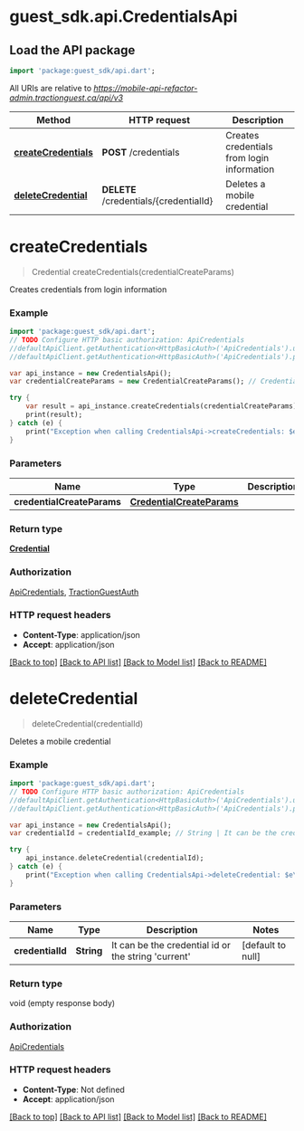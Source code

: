 # guest_sdk.api.CredentialsApi

## Load the API package
```dart
import 'package:guest_sdk/api.dart';
```

All URIs are relative to *https://mobile-api-refactor-admin.tractionguest.ca/api/v3*

Method | HTTP request | Description
------------- | ------------- | -------------
[**createCredentials**](CredentialsApi.md#createCredentials) | **POST** /credentials | Creates credentials from login information
[**deleteCredential**](CredentialsApi.md#deleteCredential) | **DELETE** /credentials/{credentialId} | Deletes a mobile credential


# **createCredentials**
> Credential createCredentials(credentialCreateParams)

Creates credentials from login information

### Example 
```dart
import 'package:guest_sdk/api.dart';
// TODO Configure HTTP basic authorization: ApiCredentials
//defaultApiClient.getAuthentication<HttpBasicAuth>('ApiCredentials').username = 'YOUR_USERNAME'
//defaultApiClient.getAuthentication<HttpBasicAuth>('ApiCredentials').password = 'YOUR_PASSWORD';

var api_instance = new CredentialsApi();
var credentialCreateParams = new CredentialCreateParams(); // CredentialCreateParams | 

try { 
    var result = api_instance.createCredentials(credentialCreateParams);
    print(result);
} catch (e) {
    print("Exception when calling CredentialsApi->createCredentials: $e\n");
}
```

### Parameters

Name | Type | Description  | Notes
------------- | ------------- | ------------- | -------------
 **credentialCreateParams** | [**CredentialCreateParams**](CredentialCreateParams.md)|  | 

### Return type

[**Credential**](Credential.md)

### Authorization

[ApiCredentials](../README.md#ApiCredentials), [TractionGuestAuth](../README.md#TractionGuestAuth)

### HTTP request headers

 - **Content-Type**: application/json
 - **Accept**: application/json

[[Back to top]](#) [[Back to API list]](../README.md#documentation-for-api-endpoints) [[Back to Model list]](../README.md#documentation-for-models) [[Back to README]](../README.md)

# **deleteCredential**
> deleteCredential(credentialId)

Deletes a mobile credential

### Example 
```dart
import 'package:guest_sdk/api.dart';
// TODO Configure HTTP basic authorization: ApiCredentials
//defaultApiClient.getAuthentication<HttpBasicAuth>('ApiCredentials').username = 'YOUR_USERNAME'
//defaultApiClient.getAuthentication<HttpBasicAuth>('ApiCredentials').password = 'YOUR_PASSWORD';

var api_instance = new CredentialsApi();
var credentialId = credentialId_example; // String | It can be the credential id or the string 'current'

try { 
    api_instance.deleteCredential(credentialId);
} catch (e) {
    print("Exception when calling CredentialsApi->deleteCredential: $e\n");
}
```

### Parameters

Name | Type | Description  | Notes
------------- | ------------- | ------------- | -------------
 **credentialId** | **String**| It can be the credential id or the string &#39;current&#39; | [default to null]

### Return type

void (empty response body)

### Authorization

[ApiCredentials](../README.md#ApiCredentials)

### HTTP request headers

 - **Content-Type**: Not defined
 - **Accept**: application/json

[[Back to top]](#) [[Back to API list]](../README.md#documentation-for-api-endpoints) [[Back to Model list]](../README.md#documentation-for-models) [[Back to README]](../README.md)

